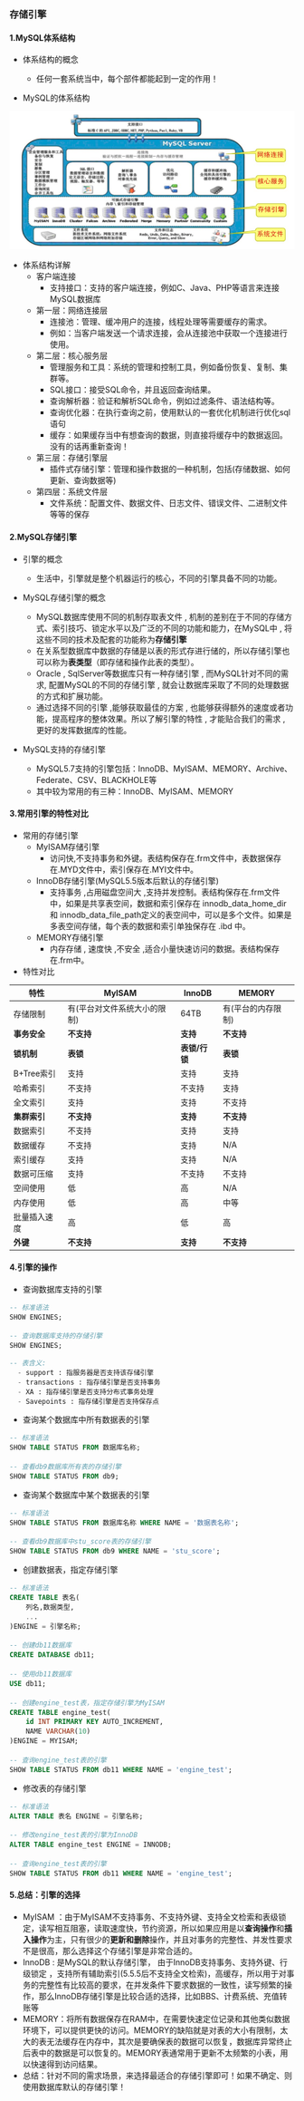 ### 存储引擎

#### 1.MySQL体系结构

- 体系结构的概念

  - 任何一套系统当中，每个部件都能起到一定的作用！

- MySQL的体系结构

![02](./images/md4/02.png)

- 体系结构详解
  - 客户端连接
    - 支持接口：支持的客户端连接，例如C、Java、PHP等语言来连接MySQL数据库
  - 第一层：网络连接层
    - 连接池：管理、缓冲用户的连接，线程处理等需要缓存的需求。
    - 例如：当客户端发送一个请求连接，会从连接池中获取一个连接进行使用。
  - 第二层：核心服务层
    - 管理服务和工具：系统的管理和控制工具，例如备份恢复、复制、集群等。 
    - SQL接口：接受SQL命令，并且返回查询结果。
    - 查询解析器：验证和解析SQL命令，例如过滤条件、语法结构等。 
    - 查询优化器：在执行查询之前，使用默认的一套优化机制进行优化sql语句
    - 缓存：如果缓存当中有想查询的数据，则直接将缓存中的数据返回。没有的话再重新查询！
  - 第三层：存储引擎层
    - 插件式存储引擎：管理和操作数据的一种机制，包括(存储数据、如何更新、查询数据等)
  - 第四层：系统文件层
    - 文件系统：配置文件、数据文件、日志文件、错误文件、二进制文件等等的保存

#### 2.MySQL存储引擎

- 引擎的概念

  - 生活中，引擎就是整个机器运行的核心，不同的引擎具备不同的功能。

- MySQL存储引擎的概念
  - MySQL数据库使用不同的机制存取表文件 , 机制的差别在于不同的存储方式、索引技巧、锁定水平以及广泛的不同的功能和能力，在MySQL中 , 将这些不同的技术及配套的功能称为**存储引擎**
  - 在关系型数据库中数据的存储是以表的形式存进行储的，所以存储引擎也可以称为**表类型**（即存储和操作此表的类型）。
  - Oracle , SqlServer等数据库只有一种存储引擎 , 而MySQL针对不同的需求, 配置MySQL的不同的存储引擎 , 就会让数据库采取了不同的处理数据的方式和扩展功能。
  - 通过选择不同的引擎 ,能够获取最佳的方案 ,  也能够获得额外的速度或者功能，提高程序的整体效果。所以了解引擎的特性 , 才能贴合我们的需求 , 更好的发挥数据库的性能。
- MySQL支持的存储引擎
  - MySQL5.7支持的引擎包括：InnoDB、MyISAM、MEMORY、Archive、Federate、CSV、BLACKHOLE等
  - 其中较为常用的有三种：InnoDB、MyISAM、MEMORY

#### 3.常用引擎的特性对比

- 常用的存储引擎
  - MyISAM存储引擎
    - 访问快,不支持事务和外键。表结构保存在.frm文件中，表数据保存在.MYD文件中，索引保存在.MYI文件中。
  - InnoDB存储引擎(MySQL5.5版本后默认的存储引擎)
    - 支持事务 ,占用磁盘空间大 ,支持并发控制。表结构保存在.frm文件中，如果是共享表空间，数据和索引保存在 innodb_data_home_dir 和 innodb_data_file_path定义的表空间中，可以是多个文件。如果是多表空间存储，每个表的数据和索引单独保存在 .ibd 中。
  - MEMORY存储引擎
    - 内存存储 , 速度快 ,不安全 ,适合小量快速访问的数据。表结构保存在.frm中。
- 特性对比

| 特性         | MyISAM                       | InnoDB        | MEMORY             |
| ------------ | ---------------------------- | ------------- | ------------------ |
| 存储限制     | 有(平台对文件系统大小的限制) | 64TB          | 有(平台的内存限制) |
| **事务安全** | **不支持**                   | **支持**      | **不支持**         |
| **锁机制**   | **表锁**                     | **表锁/行锁** | **表锁**           |
| B+Tree索引   | 支持                         | 支持          | 支持               |
| 哈希索引     | 不支持                       | 不支持        | 支持               |
| 全文索引     | 支持                         | 支持          | 不支持             |
| **集群索引** | **不支持**                   | **支持**      | **不支持**         |
| 数据索引     | 不支持                       | 支持          | 支持               |
| 数据缓存     | 不支持                       | 支持          | N/A                |
| 索引缓存     | 支持                         | 支持          | N/A                |
| 数据可压缩   | 支持                         | 不支持        | 不支持             |
| 空间使用     | 低                           | 高            | N/A                |
| 内存使用     | 低                           | 高            | 中等               |
| 批量插入速度 | 高                           | 低            | 高                 |
| **外键**     | **不支持**                   | **支持**      | **不支持**         |

#### 4.引擎的操作

- 查询数据库支持的引擎

```sql
-- 标准语法
SHOW ENGINES;

-- 查询数据库支持的存储引擎
SHOW ENGINES;
```

```sql
-- 表含义:
  - support : 指服务器是否支持该存储引擎
  - transactions : 指存储引擎是否支持事务
  - XA : 指存储引擎是否支持分布式事务处理
  - Savepoints : 指存储引擎是否支持保存点
```

- 查询某个数据库中所有数据表的引擎

```sql
-- 标准语法
SHOW TABLE STATUS FROM 数据库名称;

-- 查看db9数据库所有表的存储引擎
SHOW TABLE STATUS FROM db9;
```

- 查询某个数据库中某个数据表的引擎

```sql
-- 标准语法
SHOW TABLE STATUS FROM 数据库名称 WHERE NAME = '数据表名称';

-- 查看db9数据库中stu_score表的存储引擎
SHOW TABLE STATUS FROM db9 WHERE NAME = 'stu_score';
```

- 创建数据表，指定存储引擎

```sql
-- 标准语法
CREATE TABLE 表名(
	列名,数据类型,
    ...
)ENGINE = 引擎名称;

-- 创建db11数据库
CREATE DATABASE db11;

-- 使用db11数据库
USE db11;

-- 创建engine_test表，指定存储引擎为MyISAM
CREATE TABLE engine_test(
	id INT PRIMARY KEY AUTO_INCREMENT,
	NAME VARCHAR(10)
)ENGINE = MYISAM;

-- 查询engine_test表的引擎
SHOW TABLE STATUS FROM db11 WHERE NAME = 'engine_test';
```

- 修改表的存储引擎

```sql
-- 标准语法
ALTER TABLE 表名 ENGINE = 引擎名称;

-- 修改engine_test表的引擎为InnoDB
ALTER TABLE engine_test ENGINE = INNODB;

-- 查询engine_test表的引擎
SHOW TABLE STATUS FROM db11 WHERE NAME = 'engine_test';
```

#### 5.总结：引擎的选择

- MyISAM ：由于MyISAM不支持事务、不支持外键、支持全文检索和表级锁定，读写相互阻塞，读取速度快，节约资源，所以如果应用是以**查询操作**和**插入操作**为主，只有很少的**更新和删除**操作，并且对事务的完整性、并发性要求不是很高，那么选择这个存储引擎是非常合适的。
- InnoDB : 是MySQL的默认存储引擎， 由于InnoDB支持事务、支持外键、行级锁定 ，支持所有辅助索引(5.5.5后不支持全文检索)，高缓存，所以用于对事务的完整性有比较高的要求，在并发条件下要求数据的一致性，读写频繁的操作，那么InnoDB存储引擎是比较合适的选择，比如BBS、计费系统、充值转账等
- MEMORY：将所有数据保存在RAM中，在需要快速定位记录和其他类似数据环境下，可以提供更快的访问。MEMORY的缺陷就是对表的大小有限制，太大的表无法缓存在内存中，其次是要确保表的数据可以恢复，数据库异常终止后表中的数据是可以恢复的。MEMORY表通常用于更新不太频繁的小表，用以快速得到访问结果。
- 总结：针对不同的需求场景，来选择最适合的存储引擎即可！如果不确定、则使用数据库默认的存储引擎！